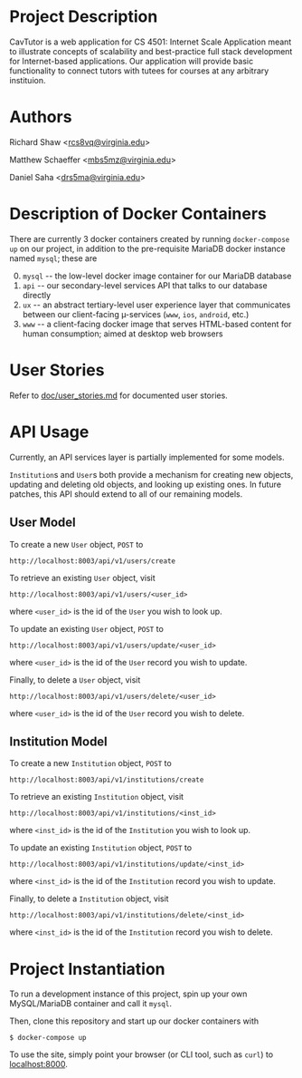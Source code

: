 Project Description
===
CavTutor is a web application for CS 4501: Internet Scale Application meant to illustrate concepts of scalability and best-practice full stack development for Internet-based applications. Our application will provide basic functionality to connect tutors with tutees for courses at any arbitrary instituion.

Authors
===
Richard Shaw \<rcs8vq@virginia.edu\>

Matthew Schaeffer \<mbs5mz@virginia.edu\>

Daniel Saha \<drs5ma@virginia.edu\>

Description of Docker Containers
===
There are currently 3 docker containers created by running `docker-compose up` on our project, in addition to the pre-requisite MariaDB docker instance named `mysql`; these are

0. `mysql` -- the low-level docker image container for our MariaDB database
1. `api` -- our secondary-level services API that talks to our database directly
2. `ux` -- an abstract tertiary-level user experience layer that communicates
   between our client-facing µ-services (`www`, `ios`, `android`, etc.)
3. `www` -- a client-facing docker image that serves HTML-based content for
   human consumption; aimed at desktop web browsers

User Stories
====
Refer to [doc/user_stories.md](doc/user_stories.md) for documented user stories.


API Usage
===
Currently, an API services layer is partially implemented for some models.

`Institution`s and `User`s both provide a mechanism for creating new objects,
updating and deleting old objects, and looking up existing ones. In future
patches, this API should extend to all of our remaining models.

User Model
---
To create a new `User` object, `POST` to

    http://localhost:8003/api/v1/users/create

To retrieve an existing `User` object, visit

    http://localhost:8003/api/v1/users/<user_id>

where `<user_id>` is the id of the `User` you wish to look up.

To update an existing `User` object, `POST` to

    http://localhost:8003/api/v1/users/update/<user_id>

where `<user_id>` is the id of the `User` record you wish to update.

Finally, to delete a `User` object, visit

    http://localhost:8003/api/v1/users/delete/<user_id>

where `<user_id>` is the id of the `User` record you wish to delete.

Institution Model
---
To create a new `Institution` object, `POST` to

    http://localhost:8003/api/v1/institutions/create

To retrieve an existing `Institution` object, visit

    http://localhost:8003/api/v1/institutions/<inst_id>

where `<inst_id>` is the id of the `Institution` you wish to look up.

To update an existing `Institution` object, `POST` to

    http://localhost:8003/api/v1/institutions/update/<inst_id>

where `<inst_id>` is the id of the `Institution` record you wish to update.

Finally, to delete a `Institution` object, visit

    http://localhost:8003/api/v1/institutions/delete/<inst_id>

where `<inst_id>` is the id of the `Institution` record you wish to delete.

Project Instantiation
===
To run a development instance of this project, spin up your own MySQL/MariaDB container
and call it `mysql`.

Then, clone this repository and start up our docker containers with

    $ docker-compose up

To use the site, simply point your browser (or CLI tool, such as `curl`) to [localhost:8000](http://localhost:8000/).
